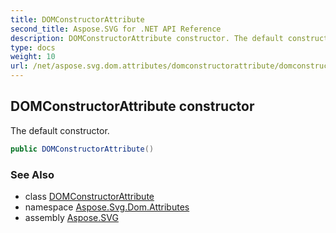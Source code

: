 ```yaml
---
title: DOMConstructorAttribute
second_title: Aspose.SVG for .NET API Reference
description: DOMConstructorAttribute constructor. The default constructor
type: docs
weight: 10
url: /net/aspose.svg.dom.attributes/domconstructorattribute/domconstructorattribute/
---
```

## DOMConstructorAttribute constructor

The default constructor.

```csharp
public DOMConstructorAttribute()
```

### See Also

* class [DOMConstructorAttribute](../)
* namespace [Aspose.Svg.Dom.Attributes](../../domconstructorattribute/)
* assembly [Aspose.SVG](../../../)
